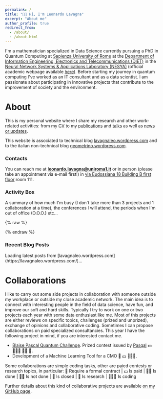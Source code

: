 ```yaml
---
permalink: /
title: "👋🏻 Hi, I'm Leonardo Lavagna"
excerpt: "About me"
author_profile: true
redirect_from: 
  - /about/
  - /about.html
---
```


I'm a mathematician specialized in Data Science currently pursuing a PhD in Quantum Computing at [Sapienza University of Rome](https://www.uniroma1.it/en/pagina-strutturale/home) at the [Department of Information Engineering, Electronics and Telecommunications (DIET)](https://web.uniroma1.it/dip_diet/en) in the [Neural Network Systems & Applications Laboratory (NESYA)](https://sites.google.com/view/nesya) (official academic webpage available [here](https://phd.uniroma1.it/web/LEONARDO-LAVAGNA_nP1650170_IT.aspx)). Before starting my journey in quantum computing I've worked as an IT consultant and as a data scientist. I am passionate about participating in innovative projects that contribute to the improvement of society and the environment. 


# About
This is my personal website where I share my research and other work-related activities: from my [CV](https://leonardolavagna.github.io/cv/) to my [publications](https://leonardolavagna.github.io/publications/) and [talks](https://leonardolavagna.github.io/talks/) as well as [news or updates](https://leonardolavagna.github.io/year-archive/). 

This website is associated to technical blog [lavagnaleo.wordpress.com](https://lavagnaleo.wordpress.com/) and to the italian non-technical blog [geometrino.wordpress.com](https://geometrino.wordpress.com/).

### Contacts 
You can reach me at **leonardo.lavagna@uniroma1.it** or in person (please take an appointment via e-mail first!) in [via Eudossiana 18 Building B first floor](https://diet.web.uniroma1.it/en/how-reach-us) room 111.

### Activity Box
A summary of how much I'm busy (I don't take more than 3 projects and 1 collaboration at a time), the conferences I will attend, the periods when I'm out of office (O.O.O.) etc...

<!-- Embed GitHub Gist -->
{% raw %}
<div>
  <script src="https://gist.github.com/leonardoLavagna/bbe7488660d73bf07d95dbf060ab6ba4.js"></script>
</div>
{% endraw %}

### Recent Blog Posts
<div id="recent-posts">
  Loading latest posts from [lavagnaleo.wordpress.com](https://lavagnaleo.wordpress.com/)...
</div>

# Collaborations
I like to carry out some side projects in collaboration with someone outside my workplace or outside my close academic network. The main idea is to connect with interesting people in the field of data science, have fun, and improve our soft and hard skills. Typically I try to work on one or two projects each year with some data enthusiast like me. Most of this projects are either reviews on specific topics, challenges (prized and unprized), exchange of opinions and collaborative coding. Sometimes I can propose collaborations on paid specialized consultancies. This year I have the following project in mind, if you are interested contact me.
- [Blaise Pascal Quantum Challenge](https://www.agorize.com/en/challenges/blaisepascalquantumchallenge2025?lang=en). Prized contest issued by [Pasqal](https://www.pasqal.com/) 💵 🧑🏻‍💻 👎🏻 🚫.
- Development of a Machine Learning Tool for a CMO 💼 💵 🧑🏻‍💻.

Some collaborations are simple coding tasks, other are paied contests or research topics, in particular: 
        💼 Require a formal contract | 💵 Is paid | 👍🏻 Is done | 👎🏻 Is not done | 🚫 Is closed | 🔎 Is research | 🧑🏻‍💻 Is coding 

Further details about this kind of collaborative projects are available [on my GitHub page](https://github.com/leonardoLavagna/Collaborations).
